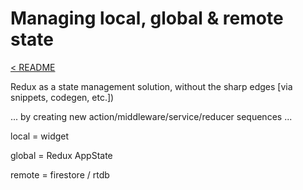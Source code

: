 # Managing local, global & remote state

[< README]

Redux as a state management solution, without the sharp edges [via snippets, codegen, etc.])

... by creating new action/middleware/service/reducer sequences ...

local = widget

global = Redux AppState

remote = firestore / rtdb

[< README]: ../../README.md
